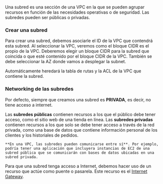 
Una subred es una sección de una VPC en la que se pueden agrupar recursos en función de las necesidades operativas o de seguridad. Las subredes pueden ser públicas o privadas.

### Crear una subred
Para crear una subred, debemos asociarle el ID de la VPC que contendrá esta subred. Al seleccionar la VPC, veremos como el bloque CIDR es el propio de la VPC. Deberemos elegir un bloque CIDR para la subred que coincida o que esté contenido por el bloque CIDR de la VPC. 
También se debe seleccionar la AZ donde vamos a desplegar la subnet. 

Automáticamente heredará la tabla de rutas y la ACL de la VPC que contiene la subred. 


### Networking de las subredes

Por defecto, siempre que creamos una subred es **PRIVADA**, es decir, no tiene acceso a internet. 

Las **subredes públicas** contienen recursos a los que el público debe tener acceso, como el sitio web de una tienda en línea.
Las **subredes privadas** contienen recursos a los que solo se debe tener acceso a través de la red privada, como una base de datos que contiene información personal de los clientes y los historiales de pedidos. 

```ad-important
**En una VPC, las subredes pueden comunicarse entre sí**. Por ejemplo, podría tener una aplicación que incluyera instancias de EC2 de una subred pública que se comunicarán con bases de datos ubicadas en una subred privada.
```

Para que una subred tenga acceso a Internet, debemos hacer uso de un recurso que actúe como puente o pasarela. Este recurso es el [Internet Gateway](5.Internet_Gateway.md).




